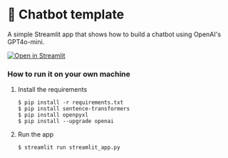 # 💬 Chatbot template

A simple Streamlit app that shows how to build a chatbot using OpenAI's GPT4o-mini.

[![Open in Streamlit](https://static.streamlit.io/badges/streamlit_badge_black_white.svg)](https://chatbot-template.streamlit.app/)

### How to run it on your own machine

1. Install the requirements

   ```
   $ pip install -r requirements.txt
   $ pip install sentence-transformers
   $ pip install openpyxl
   $ pip install --upgrade openai
   ```

2. Run the app

   ```
   $ streamlit run streamlit_app.py
   ```
